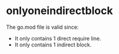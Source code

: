 # onlyoneindirectblock

The go.mod file is valid since:

- It only contains 1 direct require line.
- It only contains 1 indirect block.
